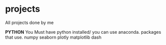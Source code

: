# projects
All projects done by me

**PYTHON**
You Must have python installed/ you can use anaconda.
packages that use.
  numpy
  seaborn
  plotly
  matplotlib
  dash
